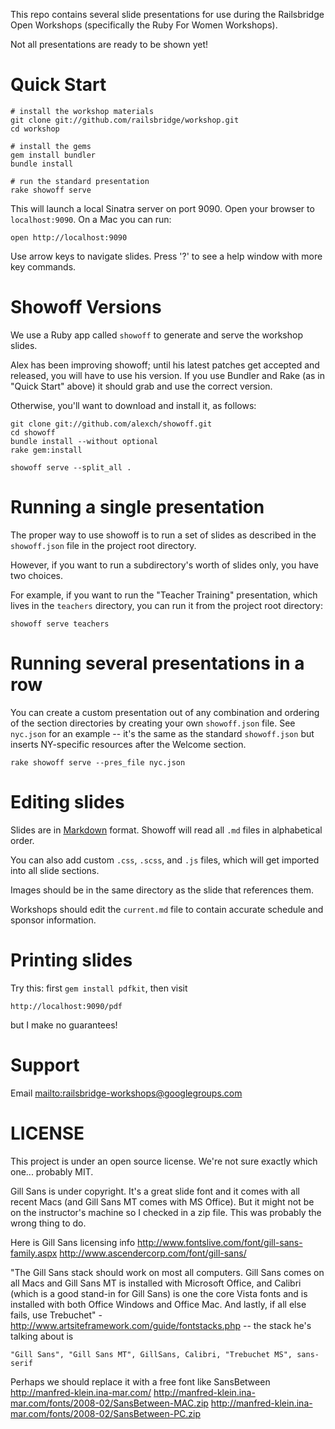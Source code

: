 
This repo contains several slide presentations for use during the Railsbridge Open Workshops (specifically the Ruby For Women Workshops).

Not all presentations are ready to be shown yet!

# Quick Start

	# install the workshop materials
	git clone git://github.com/railsbridge/workshop.git
	cd workshop

	# install the gems
	gem install bundler
	bundle install

	# run the standard presentation
	rake showoff serve

This will launch a local Sinatra server on port 9090. Open your browser to `localhost:9090`. On a Mac you can run:

    open http://localhost:9090

Use arrow keys to navigate slides. Press '?' to see a help window with more key commands.

# Showoff Versions

We use a Ruby app called `showoff` to generate and serve the workshop slides.

Alex has been improving showoff; until his latest patches get accepted and released, you will have to use his version. If you use Bundler and Rake (as in "Quick Start" above) it should grab and use the correct version.

Otherwise, you'll want to download and install it, as follows:

    git clone git://github.com/alexch/showoff.git
    cd showoff
    bundle install --without optional
    rake gem:install

    showoff serve --split_all .

# Running a single presentation

The proper way to use showoff is to run a set of slides as described in the `showoff.json` file in the project root directory.

However, if you want to run a subdirectory's worth of slides only, you have two choices.

For example, if you want to run the "Teacher Training" presentation, which lives in the `teachers` directory, you can run it from the project root directory:

    showoff serve teachers

# Running several presentations in a row

You can create a custom presentation out of any combination and ordering of the section directories by creating your own `showoff.json` file. See `nyc.json` for an example -- it's the same as the standard `showoff.json` but inserts NY-specific resources after the Welcome section.

    rake showoff serve --pres_file nyc.json

# Editing slides

Slides are in [Markdown](http://daringfireball.net/projects/markdown/syntax) format. Showoff will read all `.md` files in alphabetical order.

You can also add custom `.css`, `.scss`, and `.js` files, which will get imported into all slide sections.

Images should be in the same directory as the slide that references them.

Workshops should edit the `current.md` file to contain accurate schedule and sponsor information.

# Printing slides

Try this: first `gem install pdfkit`, then visit

    http://localhost:9090/pdf

but I make no guarantees!

# Support

Email <mailto:railsbridge-workshops@googlegroups.com>

# LICENSE

This project is under an open source license. We're not sure exactly which one... probably MIT.

Gill Sans is under copyright. It's a great slide font and it comes with all recent Macs (and Gill Sans MT comes with MS Office).
But it might not be on the instructor's machine so I checked in a zip file. This was probably the wrong thing to do.

Here is Gill Sans licensing info
  <http://www.fontslive.com/font/gill-sans-family.aspx>
  <http://www.ascendercorp.com/font/gill-sans/>

"The Gill Sans stack should work on most all computers. Gill Sans comes on all
Macs and Gill Sans MT is installed with Microsoft Office, and Calibri (which
is a good stand-in for Gill Sans) is one the core Vista fonts and is installed
with both Office Windows and Office Mac. And lastly, if all else fails, use
Trebuchet" - <http://www.artsiteframework.com/guide/fontstacks.php> -- the stack
he's talking about is

    "Gill Sans", "Gill Sans MT", GillSans, Calibri, "Trebuchet MS", sans-serif

Perhaps we should replace it with a free font like SansBetween
  http://manfred-klein.ina-mar.com/
  http://manfred-klein.ina-mar.com/fonts/2008-02/SansBetween-MAC.zip
  http://manfred-klein.ina-mar.com/fonts/2008-02/SansBetween-PC.zip
